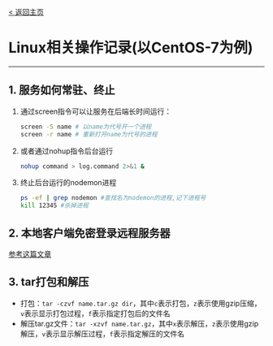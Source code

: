 [< 返回主页](../README.md)
# Linux相关操作记录(以CentOS-7为例)
---
## 1. 服务如何常驻、终止
1. 通过screen指令可以让服务在后端长时间运行：
    ```bash
    screen -S name # 以name为代号开一个进程
    screen -r name # 重新打开name为代号的进程
    ```
1. 或者通过nohup指令后台运行
    ```bash
    nohup command > log.command 2>&1 &
    ```
2. 终止后台运行的nodemon进程
    ```bash
    ps -ef | grep nodemon #查找名为nodemon的进程,记下进程号
    kill 12345 #杀掉进程
    ```

## 2. 本地客户端免密登录远程服务器
[参考这篇文章](https://blog.csdn.net/qq_40451749/article/details/89348799)

## 3. tar打包和解压
- 打包：`tar -czvf name.tar.gz dir`，其中`c`表示打包，`z`表示使用gzip压缩，`v`表示显示打包过程，`f`表示指定打包后的文件名
- 解压tar.gz文件：`tar -xzvf name.tar.gz`，其中`x`表示解压，`z`表示使用gzip解压，`v`表示显示解压过程，`f`表示指定解压的文件名